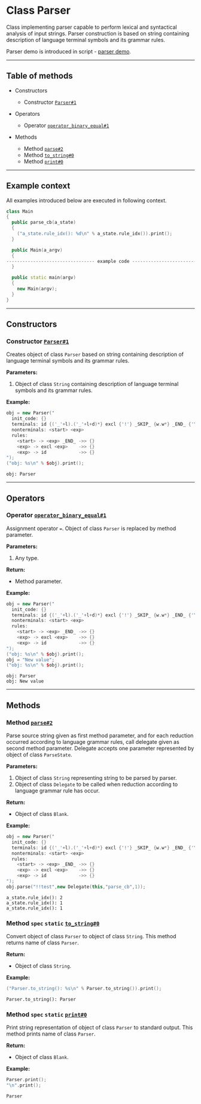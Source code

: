 # Class Parser

Class implementing parser capable to perform lexical and
syntactical analysis of input strings. Parser construction is based on
string containing description of language terminal symbols and its
grammar rules.

Parser demo is introduced in script - [parser
demo](https://github.com/izuzanak/uclang/blob/master/uclang_build/scripts/examples/demo_parser.ucl).

-----

## Table of methods

* Constructors

  * Constructor [`Parser#1`](#Parser%231)

* Operators

  * Operator [`operator_binary_equal#1`](#operator_binary_equal%231)

* Methods

  * Method [`parse#2`](#parse%232)
  * Method [`to_string#0`](#to_string%230)
  * Method [`print#0`](#print%230)

-----

## Example context

All examples introduced below are executed in following context.

```cpp
class Main
{
  public parse_cb(a_state)
  {
    ("a_state.rule_idx(): %d\n" % a_state.rule_idx()).print();
  }

  public Main(a_argv)
  {
--------------------------------- example code ---------------------------------
  }

  public static main(argv)
  {
    new Main(argv);
  }
}
```

-----

## Constructors

<a name="Parser#1" />

### Constructor [`Parser#1`](https://github.com/izuzanak/uclang/blob/master/uclang/../uclang/mods/parser_uclm/source_files/parser_module.cc#L761)

Creates object of class `Parser` based on string containing description of language terminal
symbols and its grammar rules.

**Parameters:**

1. Object of class `String` containing description of language terminal symbols and
its grammar rules.

**Example:**

```cpp
obj = new Parser("
  init_code: {}
  terminals: id {('_'+l).('_'+l+d)*} excl {'!'} _SKIP_ {w.w*} _END_ {'\\0'}
  nonterminals: <start> <exp>
  rules:
    <start> -> <exp> _END_ ->> {}
    <exp> -> excl <exp>    ->> {}
    <exp> -> id            ->> {}
");
("obj: %s\n" % $obj).print();
```
```
obj: Parser
```

-----

## Operators

<a name="operator_binary_equal#1" />

### Operator [`operator_binary_equal#1`](https://github.com/izuzanak/uclang/blob/master/uclang/../uclang/mods/parser_uclm/source_files/parser_module.cc#L747)

Assignment operator `=`. Object of class `Parser` is replaced by method parameter.

**Parameters:**

1. Any type.

**Return:**

* Method parameter.

**Example:**

```cpp
obj = new Parser("
  init_code: {}
  terminals: id {('_'+l).('_'+l+d)*} excl {'!'} _SKIP_ {w.w*} _END_ {'\\0'}
  nonterminals: <start> <exp>
  rules:
    <start> -> <exp> _END_ ->> {}
    <exp> -> excl <exp>    ->> {}
    <exp> -> id            ->> {}
");
("obj: %s\n" % $obj).print();
obj = "New value";
("obj: %s\n" % $obj).print();
```
```
obj: Parser
obj: New value
```

-----

## Methods

<a name="parse#2" />

### Method [`parse#2`](https://github.com/izuzanak/uclang/blob/master/uclang/../uclang/mods/parser_uclm/source_files/parser_module.cc#L811)

Parse source string given as first method parameter, and for each reduction
occurred according to language grammar rules, call delegate given as second
method parameter. Delegate accepts one parameter represented by object of class
`ParseState`.

**Parameters:**

1. Object of class `String` representing string to be parsed by parser.
2. Object of class `Delegate` to be called when reduction according to language grammar rule has occur.

**Return:**

* Object of class `Blank`.

**Example:**

```cpp
obj = new Parser("
  init_code: {}
  terminals: id {('_'+l).('_'+l+d)*} excl {'!'} _SKIP_ {w.w*} _END_ {'\\0'}
  nonterminals: <start> <exp>
  rules:
    <start> -> <exp> _END_ ->> {}
    <exp> -> excl <exp>    ->> {}
    <exp> -> id            ->> {}
");
obj.parse("!!test",new Delegate(this,"parse_cb",1));
```
```
a_state.rule_idx(): 2
a_state.rule_idx(): 1
a_state.rule_idx(): 1
```

<a name="to_string#0" />

### Method `spec` `static` [`to_string#0`](https://github.com/izuzanak/uclang/blob/master/uclang/../uclang/mods/parser_uclm/source_files/parser_module.cc#L884)

Convert object of class `Parser` to object of class `String`.
This method returns name of class `Parser`.

**Return:**

* Object of class `String`.

**Example:**

```cpp
("Parser.to_string(): %s\n" % Parser.to_string()).print();
```
```
Parser.to_string(): Parser
```

<a name="print#0" />

### Method `spec` `static` [`print#0`](https://github.com/izuzanak/uclang/blob/master/uclang/../uclang/mods/parser_uclm/source_files/parser_module.cc#L893)

Print string representation of object of class `Parser` to standard output.
This method prints name of class `Parser`.

**Return:**

* Object of class `Blank`.

**Example:**

```cpp
Parser.print();
"\n".print();
```
```
Parser
```
